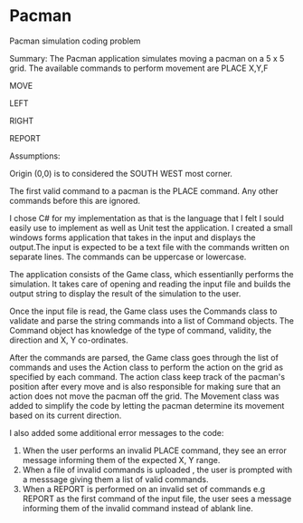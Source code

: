 # Pacman
Pacman simulation coding problem

Summary:
The Pacman application simulates moving a pacman on a 5 x 5 grid. The available commands to perform movement are 
PLACE X,Y,F

MOVE

LEFT

RIGHT

REPORT

Assumptions:

Origin (0,0) is to considered the SOUTH WEST most corner.

The first valid command to a pacman is the PLACE command. Any other commands before this are ignored.


I chose C# for my implementation as that is the language that I felt I sould easily use to implement as well as
Unit test the application. 
I created a small windows forms application that takes in the input and displays the output.The input is expected 
to be a text file with the commands written on separate lines. The commands can be uppercase or lowercase. 

The application consists of the Game class, which essentianlly performs the simulation. It takes care of opening 
and reading the input file and builds the output string to display the result of the simulation to the user.

Once the input file is read, the Game class uses the Commands class to validate and parse the string commands into a list
of Command objects. The Command object has knowledge of the type of command, validity, the direction and X, Y co-ordinates.

After the commands are parsed, the Game class goes through the list of commands and uses the Action class to perform the
action on the grid as specified by each command. The action class keep track of the pacman's position after every move and
is also responsible for making sure that an action does not move the pacman off the grid. The Movement class was added to 
simplify the code by letting the pacman determine its movement based on its current direction. 

I also added some additional error messages to the code:
1) When the user performs an invalid PLACE command, they see an error message informing them of the expected X, Y range.
2) When a file of invalid commands is uploaded , the user is prompted with a messsage giving them a list of valid commands.
3) When a REPORT is performed on an invalid set of commands e.g REPORT as the first command of the input file, 
the user sees a message informing them of the invalid command instead of ablank line.
